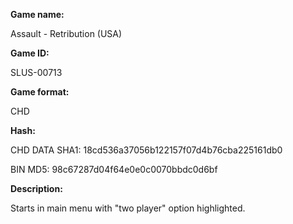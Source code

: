 ﻿**Game name:**

Assault - Retribution (USA)

**Game ID:**

SLUS-00713

**Game format:**

CHD

**Hash:**

CHD DATA SHA1: 18cd536a37056b122157f07d4b76cba225161db0

BIN MD5: 98c67287d04f64e0e0c0070bbdc0d6bf

**Description:**

Starts in main menu with "two player" option highlighted.